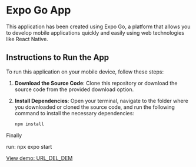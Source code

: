# Expo Go App

This application has been created using Expo Go, a platform that allows you to develop mobile applications quickly and easily using web technologies like React Native.

## Instructions to Run the App

To run this application on your mobile device, follow these steps:

1. **Download the Source Code**: Clone this repository or download the source code from the provided download option.

2. **Install Dependencies**: Open your terminal, navigate to the folder where you downloaded or cloned the source code, and run the following command to install the necessary dependencies:

   ```bash
   npm install
Finally 

 run: npx expo start


[View demo: URL_DEL_DEM](https://vimeo.com/853963867?share=copyhttps://vimeo.com/853963867?share=copyO)

